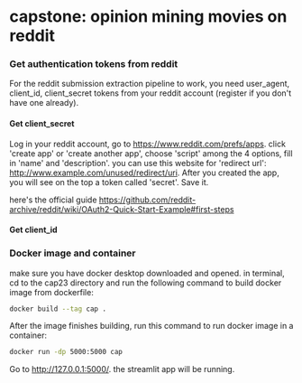 # capstone: opinion mining movies on reddit

### Get authentication tokens from reddit 
For the reddit submission extraction pipeline to work, you need user_agent, client_id, client_secret tokens from your reddit account (register if you don't have one already). 

#### Get client_secret
Log in your reddit account, go to https://www.reddit.com/prefs/apps. click 'create app' or 'create another app', choose 'script' among the 4 options, fill in 'name' and 'description'. you can use this website for 'redirect url': http://www.example.com/unused/redirect/uri. After you created the app, you will see on the top a token called 'secret'. Save it. 

here's the official guide https://github.com/reddit-archive/reddit/wiki/OAuth2-Quick-Start-Example#first-steps

#### Get client_id


### Docker image and container

make sure you have docker desktop downloaded and opened. in terminal, cd to the cap23 directory and run the following command to build docker image from dockerfile:

```sh
docker build --tag cap .   
```

After the image finishes building, run this command to run docker image in a container: 

```sh
docker run -dp 5000:5000 cap
```
Go to http://127.0.0.1:5000/. the streamlit app will be running. 
